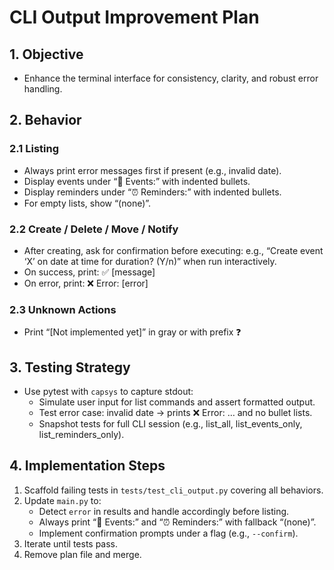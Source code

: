 # CLI Output Improvement Plan

## 1. Objective

- Enhance the terminal interface for consistency, clarity, and robust error handling.

## 2. Behavior

### 2.1 Listing

- Always print error messages first if present (e.g., invalid date).
- Display events under “📅 Events:” with indented bullets.
- Display reminders under “⏰ Reminders:” with indented bullets.
- For empty lists, show “(none)”.

### 2.2 Create / Delete / Move / Notify

- After creating, ask for confirmation before executing: e.g., “Create event ‘X’ on date at time for duration? (Y/n)” when run interactively.
- On success, print: ✅ [message]
- On error, print: ❌ Error: [error]

### 2.3 Unknown Actions

- Print “[Not implemented yet]” in gray or with prefix ❓

## 3. Testing Strategy

- Use pytest with `capsys` to capture stdout:
  - Simulate user input for list commands and assert formatted output.
  - Test error case: invalid date → prints ❌ Error: … and no bullet lists.
  - Snapshot tests for full CLI session (e.g., list_all, list_events_only, list_reminders_only).

## 4. Implementation Steps

1. Scaffold failing tests in `tests/test_cli_output.py` covering all behaviors.
2. Update `main.py` to:
   - Detect `error` in results and handle accordingly before listing.
   - Always print “📅 Events:” and “⏰ Reminders:” with fallback “(none)”.
   - Implement confirmation prompts under a flag (e.g., `--confirm`).
3. Iterate until tests pass.
4. Remove plan file and merge.
